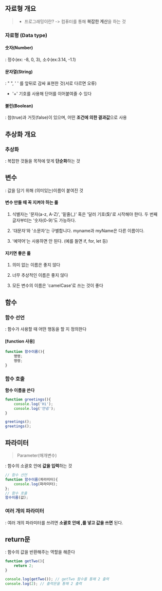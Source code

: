 ## 자료형 개요

> * 프로그래밍이란? -> 컴퓨터를 통해 **복잡한 계산**을 하는 것

### 자료형 (Data type)

#### 숫자(Number)

: 정수(ex: -8, 0, 3), 소수(ex:3.14, -1.1)

#### 문자열(String)

: " ", ' ' 를 앞뒤로 감싸 표현한 것(서로 다르면 오류)

* '+' 기호를 사용해 단어를 이어붙여줄 수 있다

#### 불린(Boolean)

: 참(true)과 거짓(false)이 있으며, 어떤 **조건에 의한 결과값**으로 사용



## 추상화 개요

### 추상화 

: 복잡한 것들을 목적에 맞게 **단순화**하는 것



## 변수

: 값을 담기 위해 (의미있는)이름이 붙여진 것 

#### 변수 만들 때 꼭 지켜야 하는 룰

1) 식별자는 '문자(a-z, A-Z)', '밑줄(_)' 혹은 '달러 기호($)'로 시작해야 한다. 두 번째 글자부터는 '숫자(0-9)'도 가능하다.

2)  '대문자'와 '소문자'는 구별합니다. myname과 myName은 다른 이름이다.

3) '예약어'는 사용하면 안 된다. (예를 들면 if, for, let 등)

#### 지키면 좋은 룰

1) 의미 없는 이름은 좋지 않다

2) 너무 추상적인 이름은 좋지 않다

3) 모든 변수의 이름은 'camelCase'로 쓰는 것이 좋다



## 함수

### 함수 선언

: 함수가 사용할 때 어떤 행동을 할 지 정의한다

#### [function 사용]

```javascript
function 함수이름(){
    명령;
    명령;
}
```

### 함수 호출

**함수 이름을 쓴다**

```javascript
function greetings(){
    console.log('Hi');
    console.log('안녕');
}

greetings();
greetings();
```



## 파라미터

> Parameter(매개변수)

: 함수의 소괄호 안에 **값을 입력**하는 것

```javascript
// 함수 선언
function 함수이름(파라미터){
    console.log(파라미터);
};
// 함수 호출
함수이름(값);
```

### 여러 개의 파라미터

: 여러 개의 파라미터를 쓰려면 **소괄호 안에 ,를 넣고 값을 쓰면** 된다.



## return문

: 함수의 값을 반환해주는 역할을 해준다

```javascript
function getTwo(){
    return 2;
}

console.log(getTwo()); // getTwo 함수를 통해 2 출력
console.log(2); // 출력문을 통해 2 출력
```

